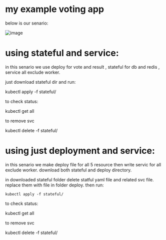 
 
 # my example voting app
 

 below is our senario:

 

![image](https://github.com/zizitizi/my-devops-Roadmap/assets/123273835/bd1771cc-f488-4a55-92d3-849f4e50c280)


 
 
 
 #  using stateful and service: 

in this senario we use deploy for vote and result , stateful for db and redis , service all exclude worker.


just download stateful dir and run:

   kubectl apply -f stateful/

to check status:

   kubectl get all

to remove svc

   kubectl delete -f stateful/





 #  using just deployment and service: 
 
 in this senario we make deploy file for all 5 resource then write servic for all exclude worker. download both stateful and deploy directory.

 in  downloaded stateful folder delete statful yaml file and related svc file. replace them with file in folder deploy. then run:

    kubectl apply -f stateful/

to check status:

   kubectl get all

to remove svc

   kubectl delete -f stateful/


